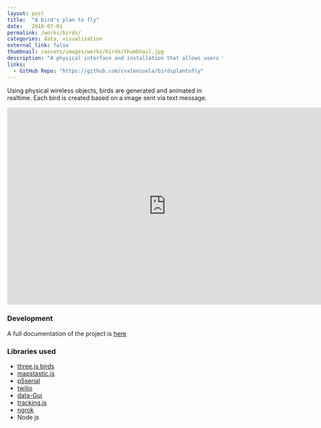 ```yaml
---
layout: post
title:  "A bird's plan to fly"
date:   2016-07-01
permalink: /works/birds/
categories: data, visualization
external_link: false
thumbnail: /assets/images/works/birds/thumbnail.jpg
description: "A physical interface and installation that allows users to control and manipulate a projection with physical objects."
links:
  - GitHub Repo: "https://github.com/cvalenzuela/birdsplantofly"
---
```


Using physical wireless objects, birds are generated and animated in realtime. Each bird is created based on a image sent via text message.


<iframe src="https://player.vimeo.com/video/200236664" width="740" height="460" frameborder="0" webkitallowfullscreen mozallowfullscreen allowfullscreen></iframe>



### Development

A full documentation of the project is [here](http://itp.3laab.com/2016/11/30/tacto-final/)


### Libraries used
- [three.js birds](https://threejs.org/examples/?q=canvas#canvas_geometry_birds)
- [mapstastic.js](https://github.com/glowbox/maptasticjs)
- [p5serial](https://github.com/vanevery/p5.serialport)
- [twilio](https://www.twilio.com/)
- [data-Gui](https://workshop.chromeexperiments.com/examples/gui/#1--Basic-Usage)
- [tracking.js](https://trackingjs.com/)
- [ngrok](https://ngrok.com/)
- Node js
